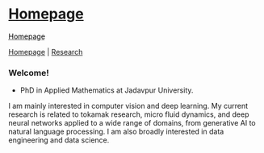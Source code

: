 # [Homepage](https://satwikapplied.github.io/portfolio/)

<a href="https://satwikapplied.github.io/portfolio/" style="color: black; text-decoration: underline;text-decoration-style: dotted;">Homepage</a>

[Homepage](https://satwikapplied.github.io/portfolio/) \| [Research](https://scholar.google.com/citations?user=n1hMxt0AAAAJ&hl=en)


### Welcome!

- PhD in Applied Mathematics at Jadavpur University. 

I am mainly interested in computer vision and deep learning. My current research is related to tokamak research, micro fluid dynamics, and deep neural networks applied to a wide range of domains, from generative AI to natural language processing. I am also broadly interested in data engineering and data science.



